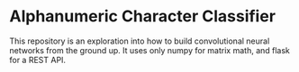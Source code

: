 # Alphanumeric Character Classifier
This repository is an exploration into how to build convolutional neural networks from the ground up. It uses only numpy for matrix math, and flask for a REST API.
